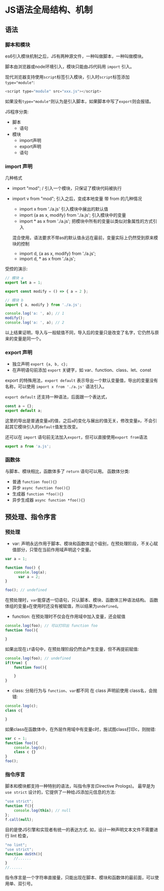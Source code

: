 # JS语法全局结构、机制

## 语法

### 脚本和模块
es6引入模块机制之后，JS有两种源文件，一种叫做脚本，一种叫做模块。

脚本由浏览器或node环境引入，模块只能由JS代码用 `import` 引入。

现代浏览器支持使用`script`标签引入模块，引入时`script`标签添加`type="module"`:
```js
<script type="module" src="xxx.js"></script>
```
如果没有`type="module"`则认为是引入脚本，如果脚本中写了`export`则会报错。

JS程序分类:
  - 脚本
    - 语句
  - 模块
    - import声明
    - export声明
    - 语句

### import 声明
几种格式
  - import "mod";  / 引入一个模块，只保证了模块代码被执行
  - import v from "mod";  引入之后，变成本地变量
    带 from 的几种情况
    - import x from './a.js'  引入模块中展出的默认值
    - import {a as x, modify} from './a.js'; 引入模块中的变量
    - import * as x from './a.js'; 把模块中所有的变量以类似对象属性的方式引入

    混合使用，语法要求不带as的默认值永远在最前，变量实际上仍然受到原来模块的控制
    - import d, {a as x, modify} from './a.js';
    - import d, * as x from './a.js';

受控的演示:
```js
// 模块 a
export let a = 1;

export const modify = () => { a = 2 };
```
```js
// 模块 b
import { a, modify } from './a.js';

console.log('a: ', a); // 1
modify();
console.log('a: ', a); // 2
```
以上结果证明，导入与一般赋值不同，导入后的变量只是改变了名字，它仍然与原来的变量是同一个。

### export 声明

  - 独立声明  `export {a, b, c};`
  - 在声明语句前添加 `export` 关键字，如 var、function、class、let、const
  
export 的特殊用法，`export default` 表示导出一个默认变量值，导出的变量没有名称，可以使用 `import x from './a.js'` 语法引入。

`export default` 还支持一种语法，后面跟一个表达式，
```js 
const a = {};
export default a;
```
这里的导出是普通变量`a`的值，之后`a`的变化与展出的值无关，修改变量`a`，不会引起其它模块引入的`default`值发生改变。

还可以在 `import` 语句前无法加入`export`，但可以直接使用`export from`语法
```js
export a from 'a.js';
```

### 函数体
与脚本、模块相比，函数体多了 `return` 语句可以用。
函数体分类:
- 普通 `function foo(){}`
- 异步 `async function foo(){}`
- 生成器 `function *foo(){}`
- 异步生成器 `async function *foo(){}`

## 预处理、指令序言

### 预处理
- var: 声明永远作用于脚本、模块和函数体这个级别，在预处理阶段，不关心赋值部分，只管在当前作用域声明这个变量。
```js
var a = 1;

function foo() {
    console.log(a);
      var a = 2;
}

foo(); // undefined

```
在预处理时，`var`能穿透一切语句，只认脚本、模块、函数体三种语法结构。
函数体组的变量`a`在使用时还没有被赋值，所以结果为`undefined`。

- function: 
在预处理时不仅会在作用域中加入变量，还会赋值
```js
console.log(foo); // 可以打印出 function foo
function foo(){

}
```
如果出现在`if`语句中，在预处理阶段仍然会产生变量，但不再提前赋值:
```js
console.log(foo); // undefined
if(true) {
    function foo(){

    }
}
```
  
- class: 分局行为与 `function`、`var`都不同
在 class 声明前使用 class名，会抛错:
```js
console.log(c);
class c{

}
```
如果class在函数体中，在外层作用域中有变量c时，施试图class打印c，则抛错:
```js
var c = 1;
function foo(){
    console.log(c);
    class c {}
}
foo();
```


### 指令序言
脚本和模块都支持一种特别的语法，叫指令序言(Directive Prologs)。
最早是为 `use strict` 设计的，它提供了一种给JS添加元信息的方法:
```js
"use strict";
function f(){
    console.log(this); // null
};
f.call(null);
```

目的是使JS引擎和实现者有统一的表达方式.
如，设计一种声明文本文件不需要进行 lint 检查，
```js
"no lint";
"use strict";
function doSth(){
    //......
}
//......
```

指令序言是一个字符串直接量，只能出现在脚本、模块和函数体的最前面，可以使用单、双引号。










